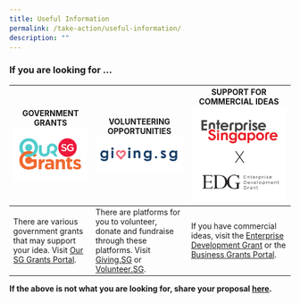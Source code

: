 ```yaml
---
title: Useful Information
permalink: /take-action/useful-information/
description: ""
---
```

### If you are looking for ... 



| GOVERNMENT GRANTS ![Our SG Grants Portal](/images/Partners%20portal/oursggrants_logo.png) | VOLUNTEERING OPPORTUNITIES ![Giving.sg logo](/images/Partners%20portal/givingsg_logo.png) | SUPPORT FOR COMMERCIAL IDEAS ![](/images/Partners%20portal/enterprise%20development%20grant.png)|
| -------- | -------- | -------- |
| There are various government grants that may support your idea. Visit [Our SG Grants Portal](https://oursggrants.gov.sg).  | There are platforms for you to volunteer, donate and fundraise through these platforms. Visit [Giving.SG](https://www.giving.sg) or [Volunteer.SG](https://www.volunteer.gov.sg/). | If you have commercial ideas, visit the [Enterprise Development Grant](https://www.enterprisesg.gov.sg/financial-support/enterprise-development-grant) or the [Business Grants Portal](https://www.businessgrants.gov.sg/).

**If the above is not what you are looking for, share your proposal [here](https://go.gov.sg/sgpostageform).**